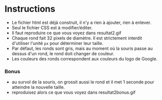 # Instructions

- Le fichier html est déjà construit, il n'y a rien à ajouter, rien à enlever. 
- Seul le fichier CSS est à modifier/éditer.
- Il faut reproduire ce que vous voyez dans resultat2.gif
- Chaque rond fait 32 pixels de diamètre. Il est strictement interdit d'utiliser l'unité <code>px</code> pour déterminer leur taille.
- Par défaut, les ronds sont gris, mais au moment où la souris passe au dessus d'un rond, le rond doit changer de couleur.
- Les couleurs des ronds correspondent aux couleurs du logo de Google.

### Bonus
- au survol de la souris, on grossit aussi le rond et il met 1 seconde pour atteindre la nouvelle taille.
- reproduisez alors ce que vous voyez dans resultat2bonus.gif


